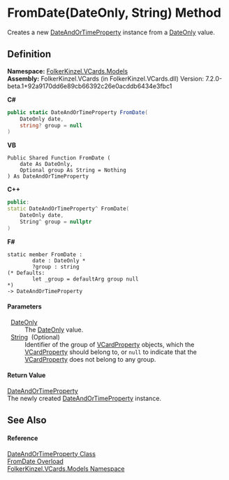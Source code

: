 # FromDate(DateOnly, String) Method


Creates a new <a href="aa70dc7b-913e-f421-bbe6-2151b0f0c1f0.md">DateAndOrTimeProperty</a> instance from a <a href="https://learn.microsoft.com/dotnet/api/system.dateonly" target="_blank" rel="noopener noreferrer">DateOnly</a> value.



## Definition
**Namespace:** <a href="10623553-9342-5b8f-9df4-6e7d1075f3df.md">FolkerKinzel.VCards.Models</a>  
**Assembly:** FolkerKinzel.VCards (in FolkerKinzel.VCards.dll) Version: 7.2.0-beta.1+92a9170dd6e89cb66392c26e0acddb6434e3fbc1

**C#**
``` C#
public static DateAndOrTimeProperty FromDate(
	DateOnly date,
	string? group = null
)
```
**VB**
``` VB
Public Shared Function FromDate ( 
	date As DateOnly,
	Optional group As String = Nothing
) As DateAndOrTimeProperty
```
**C++**
``` C++
public:
static DateAndOrTimeProperty^ FromDate(
	DateOnly date, 
	String^ group = nullptr
)
```
**F#**
``` F#
static member FromDate : 
        date : DateOnly * 
        ?group : string 
(* Defaults:
        let _group = defaultArg group null
*)
-> DateAndOrTimeProperty 
```



#### Parameters
<dl><dt>  <a href="https://learn.microsoft.com/dotnet/api/system.dateonly" target="_blank" rel="noopener noreferrer">DateOnly</a></dt><dd>The <a href="https://learn.microsoft.com/dotnet/api/system.dateonly" target="_blank" rel="noopener noreferrer">DateOnly</a> value.</dd><dt>  <a href="https://learn.microsoft.com/dotnet/api/system.string" target="_blank" rel="noopener noreferrer">String</a>  (Optional)</dt><dd>Identifier of the group of <a href="e1395eb9-792c-c4d8-ee22-97939a91c58e.md">VCardProperty</a> objects, which the <a href="e1395eb9-792c-c4d8-ee22-97939a91c58e.md">VCardProperty</a> should belong to, or <code>null</code> to indicate that the <a href="e1395eb9-792c-c4d8-ee22-97939a91c58e.md">VCardProperty</a> does not belong to any group.</dd></dl>

#### Return Value
<a href="aa70dc7b-913e-f421-bbe6-2151b0f0c1f0.md">DateAndOrTimeProperty</a>  
The newly created <a href="aa70dc7b-913e-f421-bbe6-2151b0f0c1f0.md">DateAndOrTimeProperty</a> instance.

## See Also


#### Reference
<a href="aa70dc7b-913e-f421-bbe6-2151b0f0c1f0.md">DateAndOrTimeProperty Class</a>  
<a href="1a9cd812-a667-070c-419a-e5e8c859b1ec.md">FromDate Overload</a>  
<a href="10623553-9342-5b8f-9df4-6e7d1075f3df.md">FolkerKinzel.VCards.Models Namespace</a>  
